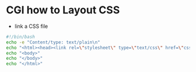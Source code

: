 # CGI how to Layout CSS

- link a CSS file
```bash
#!/bin/bash
echo -e "Content/type: text/plain\n"
echo "<html><head><link rel=\"stylesheet\" type=\"text/css\" href=\"css/cgi.css\"/></head>"
echo "<body>"
echo "</body>"
echo "</html>"
```